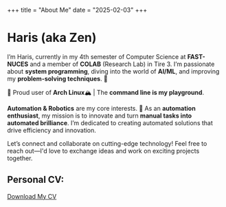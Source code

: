 +++
title = "About Me"
date = "2025-02-03"
+++

# Haris (aka Zen)

I’m Haris, currently in my 4th semester of Computer Science at **FAST-NUCES** and a member of **COLAB** (Research Lab) in Tire 3. I’m passionate about **system programming**, diving into the world of **AI/ML**, and improving my **problem-solving techniques**. 🧠

🐧 Proud user of **Arch Linux**🏔️ | The **command line is my playground**.

**Automation & Robotics** are my core interests. 🚀 As an **automation enthusiast**, my mission is to innovate and turn **manual tasks into automated brilliance**. I’m dedicated to creating automated solutions that drive efficiency and innovation.

Let’s connect and collaborate on cutting-edge technology! Feel free to reach out—I'd love to exchange ideas and work on exciting projects together.

## Personal CV:   
[Download My CV](https://drive.google.com/file/d/1wfiXOCtzIyrKnCQDQO7i0rqcZVQaeVpw/view)
